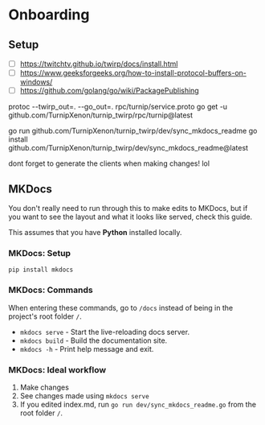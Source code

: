 # Onboarding

## Setup

- [ ] https://twitchtv.github.io/twirp/docs/install.html
- [ ] https://www.geeksforgeeks.org/how-to-install-protocol-buffers-on-windows/
- [ ] https://github.com/golang/go/wiki/PackagePublishing

protoc --twirp_out=. --go_out=. rpc/turnip/service.proto
go get -u github.com/TurnipXenon/turnip_twirp/rpc/turnip@latest

go run github.com/TurnipXenon/turnip_twirp/dev/sync_mkdocs_readme
go install github.com/TurnipXenon/turnip_twirp/dev/sync_mkdocs_readme@latest

dont forget to generate the clients when making changes! lol

## MKDocs

You don't really need to run through this to make edits to MKDocs, but if you want to see the layout and what it looks
like served, check this guide.

This assumes that you have **Python** installed locally.

### MKDocs: Setup

```shell
pip install mkdocs
```

### MKDocs: Commands

When entering these commands, go to `/docs` instead of being in the project's root folder `/`.

* `mkdocs serve` - Start the live-reloading docs server.
* `mkdocs build` - Build the documentation site.
* `mkdocs -h` - Print help message and exit.

### MKDocs: Ideal workflow

1. Make changes
2. See changes made using `mkdocs serve`
3. If you edited index.md, run `go run dev/sync_mkdocs_readme.go` from the root folder `/`.
